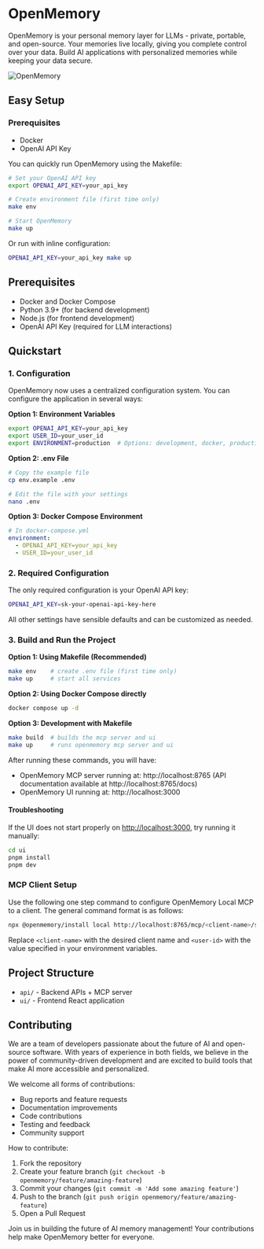# OpenMemory

OpenMemory is your personal memory layer for LLMs - private, portable, and open-source. Your memories live locally, giving you complete control over your data. Build AI applications with personalized memories while keeping your data secure.

![OpenMemory](https://github.com/user-attachments/assets/3c701757-ad82-4afa-bfbe-e049c2b4320b)

## Easy Setup

### Prerequisites
- Docker
- OpenAI API Key

You can quickly run OpenMemory using the Makefile:

```bash
# Set your OpenAI API key
export OPENAI_API_KEY=your_api_key

# Create environment file (first time only)
make env

# Start OpenMemory
make up
```

Or run with inline configuration:

```bash
OPENAI_API_KEY=your_api_key make up
```

## Prerequisites

- Docker and Docker Compose
- Python 3.9+ (for backend development)
- Node.js (for frontend development)
- OpenAI API Key (required for LLM interactions)

## Quickstart

### 1. Configuration

OpenMemory now uses a centralized configuration system. You can configure the application in several ways:

**Option 1: Environment Variables**
```bash
export OPENAI_API_KEY=your_api_key
export USER_ID=your_user_id
export ENVIRONMENT=production  # Options: development, docker, production
```

**Option 2: .env File**
```bash
# Copy the example file
cp env.example .env

# Edit the file with your settings
nano .env
```

**Option 3: Docker Compose Environment**
```yaml
# In docker-compose.yml
environment:
  - OPENAI_API_KEY=your_api_key
  - USER_ID=your_user_id
```

### 2. Required Configuration

The only required configuration is your OpenAI API key:

```bash
OPENAI_API_KEY=sk-your-openai-api-key-here
```

All other settings have sensible defaults and can be customized as needed.

### 3. Build and Run the Project

**Option 1: Using Makefile (Recommended)**
```bash
make env    # create .env file (first time only)
make up     # start all services
```

**Option 2: Using Docker Compose directly**
```bash
docker compose up -d
```

**Option 3: Development with Makefile**
```bash
make build  # builds the mcp server and ui
make up     # runs openmemory mcp server and ui
```

After running these commands, you will have:
- OpenMemory MCP server running at: http://localhost:8765 (API documentation available at http://localhost:8765/docs)
- OpenMemory UI running at: http://localhost:3000

#### Troubleshooting

If the UI does not start properly on [http://localhost:3000](http://localhost:3000), try running it manually:

```bash
cd ui
pnpm install
pnpm dev
```

### MCP Client Setup

Use the following one step command to configure OpenMemory Local MCP to a client. The general command format is as follows:

```bash
npx @openmemory/install local http://localhost:8765/mcp/<client-name>/sse/<user-id> --client <client-name>
```

Replace `<client-name>` with the desired client name and `<user-id>` with the value specified in your environment variables.


## Project Structure

- `api/` - Backend APIs + MCP server
- `ui/` - Frontend React application

## Contributing

We are a team of developers passionate about the future of AI and open-source software. With years of experience in both fields, we believe in the power of community-driven development and are excited to build tools that make AI more accessible and personalized.

We welcome all forms of contributions:
- Bug reports and feature requests
- Documentation improvements
- Code contributions
- Testing and feedback
- Community support

How to contribute:

1. Fork the repository
2. Create your feature branch (`git checkout -b openmemory/feature/amazing-feature`)
3. Commit your changes (`git commit -m 'Add some amazing feature'`)
4. Push to the branch (`git push origin openmemory/feature/amazing-feature`)
5. Open a Pull Request

Join us in building the future of AI memory management! Your contributions help make OpenMemory better for everyone.
